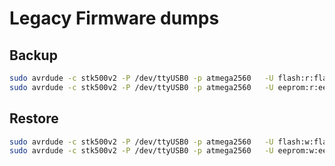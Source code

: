 # Legacy Firmware dumps

## Backup

```bash
sudo avrdude -c stk500v2 -P /dev/ttyUSB0 -p atmega2560   -U flash:r:flash1.hex:i
sudo avrdude -c stk500v2 -P /dev/ttyUSB0 -p atmega2560   -U eeprom:r:eeprom1.hex:i
```

## Restore

```bash
sudo avrdude -c stk500v2 -P /dev/ttyUSB0 -p atmega2560   -U flash:w:flash1.hex:i
sudo avrdude -c stk500v2 -P /dev/ttyUSB0 -p atmega2560   -U eeprom:w:eeprom1.hex:i
```
